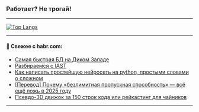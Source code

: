 ### Работает? Не трогай!

---
<!--
#### 🛠️ Technical stack:

![Java](https://img.shields.io/badge/Java-informational?logo=Oracle&style=flat&logoColor=white&color=FF4500)
![Kotlin](https://img.shields.io/badge/Kotlin-informational?logo=Kotlin&style=flat&logoColor=white&color=774D97)
![TS](https://img.shields.io/badge/TypeScript-informational?logo=typeScript&style=flat&logoColor=black&color=017acc)
![Python](https://img.shields.io/badge/Python-informational?logo=Python&style=flat&logoColor=black&color=ffdd54) <br>
![Spring](https://img.shields.io/badge/Spring-informational?logo=Spring&style=flat&logoColor=white&color=6DB33F) 
![SpringBoot](https://img.shields.io/badge/SpringBoot-informational?logo=SpringBoot&style=flat&logoColor=white&color=6DB33F)
![Nest](https://img.shields.io/badge/NestJS-informational?logo=NestJS&style=flat&logoColor=white&color=E0234E) 
![NodeJS](https://img.shields.io/badge/NodeJS-informational?logo=node.js&style=flat&logoColor=white&color=70A760)<br>
![PostgreSQL](https://img.shields.io/badge/PostgreSQL-informational?logo=PostgreSQL&style=flat&logoColor=white&color=DAA520)
![MongoDB](https://img.shields.io/badge/MongoDB-informational?logo=MongoDB&style=flat&logoColor=white&color=870000)
![Apache](https://img.shields.io/badge/Apache-informational?logo=apache&style=flat&logoColor=white&color=f74e28)

___ 
-->

<!--- #### 🛠️ : --->

[![Top Langs](https://github-readme-stats-82jvfl3w3-advtsettinggmailcoms-projects.vercel.app/api/top-langs/?username=zloylis&langs_count=10&hide_title=true&title_color=e6edf3&size_weight=0.5&count_weight=0.5&layout=compact&hide_progress=true&hide_border=true&theme=dracula&hide=css,makefile,cmake)](https://github.com/zloylis)

<!---


####  :octocat:&nbsp;&nbsp; Статистика:

![GitHub stats](https://github-readme-stats-u2qms2cxw-advtsettinggmailcoms-projects.vercel.app/api?username=zloylis&show_icons=true&hide_border=true&theme=dracula&title_color=e6edf3&include_all_commits=true&count_private=true&hide_rank=false&hide_title=true&rank_icon=github)
-->
---

#### 💬 Свежее с habr.com:

<!-- BLOG-POST-LIST:START -->
- [Самая быстрая БД на Диком Западе](https://habr.com/ru/articles/948386/?utm_source=habrahabr&utm_medium=rss&utm_campaign=948386)
- [Разбираемся с IAST](https://habr.com/ru/companies/otus/articles/947940/?utm_source=habrahabr&utm_medium=rss&utm_campaign=947940)
- [Как написать простейшую нейросеть на python, простыми словами о сложном](https://habr.com/ru/companies/bothub/articles/948344/?utm_source=habrahabr&utm_medium=rss&utm_campaign=948344)
- [[Перевод] Почему «безлимитная пропускная способность» — всё ещё ложь в 2025 году](https://habr.com/ru/articles/948354/?utm_source=habrahabr&utm_medium=rss&utm_campaign=948354)
- [Псевдо-3D движок за 150 строк кода или рейкастинг для чайников](https://habr.com/ru/articles/948320/?utm_source=habrahabr&utm_medium=rss&utm_campaign=948320)
<!-- BLOG-POST-LIST:END -->

---
